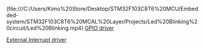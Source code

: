 (file:///C:/Users/Kimo%20Store/Desktop/STM32F103C8T6%20MCU/Embedded-system/STM32F103C8T6%20MCAL%20Layer/Projects/Led%20Blinking%20circuit/Led%20Blinking.mp4)
[GPIO driver](https://github.com/AmrAli47/Embedded-system/tree/origin/STM32F103C8T6%20MCAL%20Layer/MCU%20Peripheral%20drivers/GPIO)

[External Interrupt driver](https://github.com/AmrAli47/Embedded-system/tree/origin/STM32F103C8T6%20MCAL%20Layer/MCU%20Peripheral%20drivers/External%20Interrupts)

